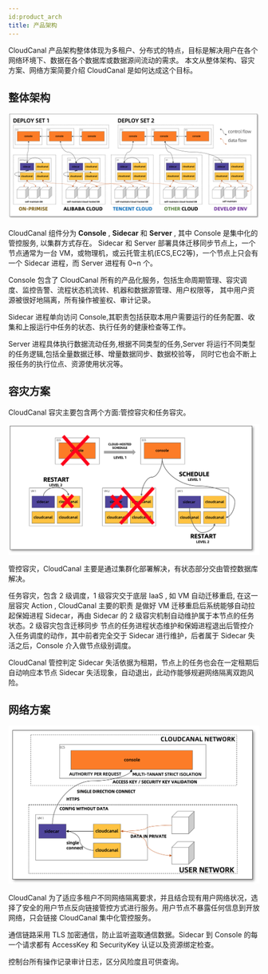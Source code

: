```yaml
---
id:product_arch
title: 产品架构
---
```


CloudCanal 产品架构整体体现为多租户、分布式的特点，目标是解决用户在各个网络环境下、数据在各个数据库或数据源间流动的需求。
本文从整体架构、容灾方案、网络方案简要介绍 CloudCanal 是如何达成这个目标。


## 整体架构

![](assets/product_arch/product_arch_over_all.png)

CloudCanal 组件分为 **Console** , **Sidecar** 和 **Server** , 其中 Console 是集中化的管控服务, 以集群方式存在。
Sidecar 和 Server 部署具体迁移同步节点上，一个节点通常为一台 VM，或物理机，或云托管主机(ECS,EC2等)，一个节点上只会有一个
Sidecar 进程，而 Server 进程有 0~n 个。

Console 包含了 CloudCanal 所有的产品化服务，包括生命周期管理、容灾调度、监控告警、流程状态机流转、机器和数据源管理、用户权限等，
其中用户资源被很好地隔离，所有操作被鉴权、审计记录。

Sidecar 进程单向访问 Console,其职责包括获取本用户需要运行的任务配置、收集和上报运行中任务的状态、执行任务的健康检查等工作。

Server 进程具体执行数据流动任务,根据不同类型的任务,Server 将运行不同类型的任务逻辑,包括全量数据迁移、增量数据同步、数据校验等，
同时它也会不断上报任务的执行位点、资源使用状况等。


## 容灾方案

CloudCanal 容灾主要包含两个方面:管控容灾和任务容灾。

![](assets/product_arch/disaster_tolerate.png)

管控容灾，CloudCanal 主要是通过集群化部署解决，有状态部分交由管控数据库解决。

任务容灾，包含 2 级调度，1 级容灾交于底层 IaaS , 如 VM 自动迁移重启, 在这一层容灾 Action , CloudCanal 主要的职责
是做好 VM 迁移重启后系统能够自动拉起保姆进程 Sidecar，再由 Sidecar 的 2 级容灾机制自动维护属于本节点的任务状态。2 级容灾包含迁移同步
节点的任务进程状态维护和保姆进程退出后管控介入任务调度的动作，其中前者完全交于 Sidecar 进行维护，后者属于 Sidecar 失活之后，Console 介入做节点级别调度。

CloudCanal 管控判定 Sidecar 失活依据为租期，节点上的任务也会在一定租期后自动响应本节点 Sidecar 失活现象，自动退出，此动作能够规避网络隔离双跑风险。


## 网络方案

![](assets/product_arch/network.png)

CloudCanal 为了适应多租户不同网络隔离要求，并且结合现有用户网络状况，选择了安全的用户节点反向链接管控方式进行服务。用户节点不暴露任何信息到开放网络，只会链接 CloudCanal 集中化管控服务。

通信链路采用 TLS 加密通信，防止监听盗取通信数据。Sidecar 到 Console 的每一个请求都有 AccessKey 和 SecurityKey 认证以及资源绑定检查。

控制台所有操作记录审计日志，区分风险度且可供查询。

